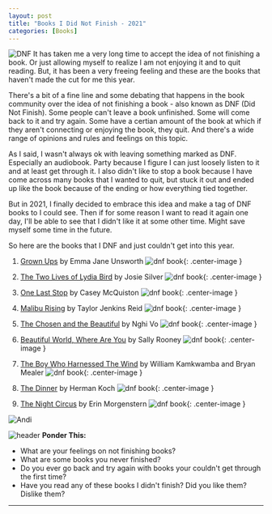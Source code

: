 ```yaml
---
layout: post
title: "Books I Did Not Finish - 2021"
categories: [Books]
---
```

![DNF](/images/DNF2.jpeg)
It has taken me a very long time to accept the idea of not finishing a book. Or just allowing myself to realize I am not enjoying it and to quit reading. But, it has been a very freeing feeling and these are the books that haven't made the cut for me this year.

There's a bit of a fine line and some debating that happens in the book community over the idea of not finishing a book - also known as DNF (Did Not Finish). Some people can't leave a book unfinished. Some will come back to it and try again. Some have a certian amount of the book at which if they aren't connecting or enjoying the book, they quit. And there's a wide range of opinions and rules and feelings on this topic. 

As I said, I wasn't always ok with leaving something marked as DNF. Especially an audiobook. Party because I figure I can just loosely listen to it and at least get through it. I also didn't like to stop a book because I have come across many books that I wanted to quit, but stuck it out and ended up like the book because of the ending or how everything tied together.

But in 2021, I finally decided to embrace this idea and make a tag of DNF books to I could see. Then if for some reason I want to read it again one day, I'll be able to see that I didn't like it at some other time. Might save myself some time in the future.

So here are the books that I DNF and just couldn't get into this year.

1. [Grown Ups](https://www.amazon.com/Grown-Ups-Emma-Jane-Unsworth/dp/1982141948/ref=tmm_pap_swatch_0?_encoding=UTF8&qid=1627345474&sr=8-5) by Emma Jane Unsworth
![dnf book](/images/dnfbook1.jpeg){: .center-image } 

2. [The Two Lives of Lydia Bird](https://www.amazon.com/Two-Lives-Lydia-Bird-Novel/dp/0593135911/ref=tmm_pap_swatch_0?_encoding=UTF8&qid=1632445905&sr=8-1) by Josie Silver
![dnf book](/images/dnfbook2.jpg){: .center-image } 

3. [One Last Stop](https://www.amazon.com/One-Last-Stop-Casey-McQuiston-ebook/dp/B08FZB4B6F/ref=tmm_kin_swatch_0?_encoding=UTF8&qid=1632445865&sr=8-1) by Casey McQuiston
![dnf book](/images/dnfbook3.jpeg){: .center-image } 

4. [Malibu Rising](https://www.amazon.com/Malibu-Rising-Novel-Random-House/dp/059339576X/ref=tmm_pap_swatch_0?_encoding=UTF8&qid=1632445931&sr=8-1) by Taylor Jenkins Reid
![dnf book](/images/dnfbook4.jpeg){: .center-image } 

5. [The Chosen and the Beautiful](https://www.amazon.com/Chosen-Beautiful-Nghi-Vo/dp/1250784786) by Nghi Vo
![dnf book](/images/dnfbook5.jpeg){: .center-image }

6. [Beautiful World, Where Are You](https://www.amazon.com/Beautiful-World-Where-Are-You/dp/0374602603/ref=tmm_hrd_swatch_0?_encoding=UTF8&qid=1638207715&sr=8-1) by Sally Rooney
![dnf book](/images/dnfbook6.jpeg){: .center-image }

7. [The Boy Who Harnessed The Wind](https://www.amazon.com/Boy-Harnessed-Wind-Movie-Tie/dp/1984816128/ref=tmm_pap_swatch_0?_encoding=UTF8&qid=1638207799&sr=8-1) by William Kamkwamba and Bryan Mealer
![dnf book](/images/DNF1-2022.jpg){: .center-image }

8. [The Dinner](https://www.amazon.com/Dinner-Herman-Koch-ebook/dp/B008ZPGDX0/ref=sr_1_1?keywords=the+dinner&qid=1638207934&sr=8-1) by Herman Koch
![dnf book](/images/dnfbook8.jpeg){: .center-image }

9. [The Night Circus](https://www.amazon.com/Night-Circus-Erin-Morgenstern-ebook/dp/B004J4WKTW/ref=sr_1_1?keywords=the+night+circus&qid=1638207995&sr=8-1) by Erin Morgenstern
![dnf book](/images/dnfbook9.jpeg){: .center-image }

![Andi](/images/andi.jpg)

![header](/images/SkinnyRainbow.jpg)
**Ponder This:**
- What are your feelings on not finishing books? 
- What are some books you never finished?
- Do you ever go back and try again with books your couldn't get through the first time?
- Have you read any of these books I didn't finish? Did you like them? Dislike them?

----